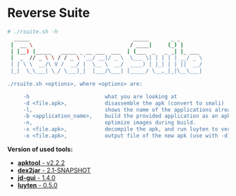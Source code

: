 Reverse Suite
=============

```bash
# ./rsuite.sh -h
  _____                                 _____       _ _       
 |  __ \                               / ____|     (_) |      
 | |__) |_____   _____ _ __ ___  ___  | (___  _   _ _| |_ ___ 
 |  _  // _ \ \ / / _ \ '__/ __|/ _ \  \___ \| | | | | __/ _ \ 
 | | \ \  __/\ V /  __/ |  \__ \  __/  ____) | |_| | | ||  __/
 |_|  \_\___| \_/ \___|_|  |___/\___| |_____/ \__,_|_|\__\___|
                                                                                                                            
./rsuite.sh <options>, where <options> are:

     -h                        what you are looking at
     -d <file.apk>,            disassemble the apk (convert to smali)
     -l,                       shows the name of the applications already disassembled.
     -b <application_name>,    build the provided application as an apk. 
     -n,                       optimize images during build.
     -x <file.apk>,            decompile the apk, and run luyten to verify the source code.
     -o <file.apk>,            output file of the new apk (use with -d)
```


**Version of used tools:**

 - [**apktool** - v2.2.2](https://github.com/iBotPeaches/Apktool)
 - [**dex2jar** - 2.1-SNAPSHOT](https://github.com/pxb1988/dex2jar)
 - [**jd-gui** -  1.4.0](https://github.com/java-decompiler/jd-gui)
 - [**luyten** - 0.5.0](https://github.com/deathmarine/Luyten)
